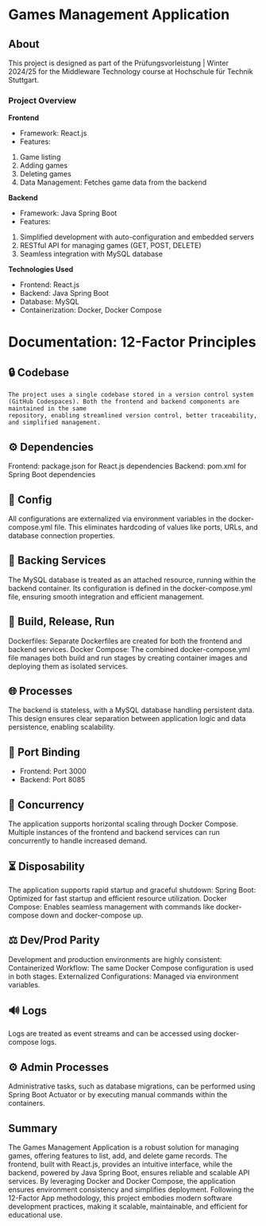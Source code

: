 # Games Management Application
## **About**
This project is designed as part of the Prüfungsvorleistung | Winter 2024/25 for the Middleware Technology course at Hochschule für Technik Stuttgart.

### Project Overview
**Frontend**
- Framework: React.js
- Features:
1. Game listing
2. Adding games
3. Deleting games
4. Data Management: Fetches game data from the backend

**Backend**
- Framework: Java Spring Boot
- Features:
1. Simplified development with auto-configuration and embedded servers
2. RESTful API for managing games (GET, POST, DELETE)
3. Seamless integration with MySQL database

**Technologies Used**
- Frontend: React.js
- Backend: Java Spring Boot
- Database: MySQL
- Containerization: Docker, Docker Compose

# Documentation: 12-Factor Principles
## 🔒 Codebase
    The project uses a single codebase stored in a version control system (GitHub Codespaces). Both the frontend and backend components are maintained in the same 
    repository, enabling streamlined version control, better traceability, and simplified management.
## ⚙️ Dependencies
Frontend: package.json for React.js dependencies
Backend: pom.xml for Spring Boot dependencies
## 🔑 Config
All configurations are externalized via environment variables in the docker-compose.yml file. This eliminates hardcoding of values like ports, URLs, and database connection properties.
## 🏢 Backing Services
The MySQL database is treated as an attached resource, running within the backend container. Its configuration is defined in the docker-compose.yml file, ensuring smooth integration and efficient management.
## 🌄 Build, Release, Run
Dockerfiles: Separate Dockerfiles are created for both the frontend and backend services.
Docker Compose: The combined docker-compose.yml file manages both build and run stages by creating container images and deploying them as isolated services.
## 🌐 Processes
The backend is stateless, with a MySQL database handling persistent data. This design ensures clear separation between application logic and data persistence, enabling scalability.
## 🔌 Port Binding
- Frontend: Port 3000
- Backend: Port 8085
## 🚀 Concurrency
The application supports horizontal scaling through Docker Compose. Multiple instances of the frontend and backend services can run concurrently to handle increased demand.
## ⏳ Disposability
The application supports rapid startup and graceful shutdown:
Spring Boot: Optimized for fast startup and efficient resource utilization.
Docker Compose: Enables seamless management with commands like docker-compose down and docker-compose up.
## ⚖️ Dev/Prod Parity
Development and production environments are highly consistent:
Containerized Workflow: The same Docker Compose configuration is used in both stages.
Externalized Configurations: Managed via environment variables.
## 🔊 Logs
Logs are treated as event streams and can be accessed using docker-compose logs.
## ⚙️ Admin Processes
Administrative tasks, such as database migrations, can be performed using Spring Boot Actuator or by executing manual commands within the containers.

## **Summary**
The Games Management Application is a robust solution for managing games, offering features to list, add, and delete game records. The frontend, built with React.js, provides an intuitive interface, while the backend, powered by Java Spring Boot, ensures reliable and scalable API services. By leveraging Docker and Docker Compose, the application ensures environment consistency and simplifies deployment. Following the 12-Factor App methodology, this project embodies modern software development practices, making it scalable, maintainable, and efficient for educational use.
